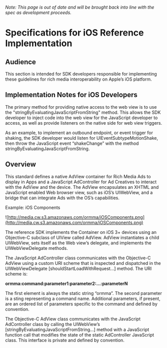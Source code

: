 _Note: This page is out of date and will be brought back into line with the spec as development proceeds._

# Specifications for iOS Reference Implementation #



## Audience ##
This section is intended for SDK developers responsible for implementing these guidelines for rich media interoperability on Apple’s iOS platform.

## Implementation Notes for iOS Developers ##
The primary method for providing native access to the web view is to use the "stringByEvaluatingJavaScriptFromString" method. This allows the SDK developer to inject code into the web view for the JavaScript developer to access, as well as provide listeners on the native side for web view triggers.

As an example, to implement an outbound endpoint, or event trigger for shaking, the SDK developer would listen for UIEventSubtypeMotionShake, then throw the JavaScript event “shakeChange” with the method stringByEvaluatingJavaScriptFromString.

## Overview ##
This standard defines a native AdView container for Rich Media Ads to display in Apps and a JavaScript AdController for Ad Creatives to interact with the AdView and the device. The AdView encapsulates an XHTML and JavaScript enabled Web browser view, such as iOS’s UIWebView, and a bridge that can integrate Ads with the OS’s capabilities.

Example: iOS Components

![http://media.cw.s3.amazonaws.com/ormma/iOSComponents.png](http://media.cw.s3.amazonaws.com/ormma/iOSComponents.png)

The reference SDK implements the Container on iOS 3+ devices using an Objective-C subclass of UIView called AdView. AdView instantiates a child UIWebView, sets itself as the Web view’s delegate, and implements the UIWebViewDelegate methods.

The JavaScript AdController class communicates with the Objective-C AdView using a custom URI scheme that is inspected and dispatched in the UIWebViewDelegate [shouldStartLoadWithRequest…] method. The URI scheme is:

**ormma:command:parameter1:parameter2:…:parameterN**

The first element is always the static string “ormma”. The second parameter is a sting representing a command name. Additional parameters, if present, are an ordered list of parameters specific to the command and defined by convention.

The Objective-C AdView class communicates with the JavaScript AdController class by calling the UIWebView’s [stringByEvaluatingJavaScriptFromString…] method with a JavaScript function call that modifies the state of the static AdController JavaScript class. This interface is private and defined by convention.